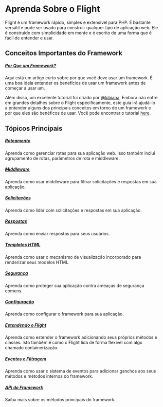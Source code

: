 # Aprenda Sobre o Flight

Flight é um framework rápido, simples e extensível para PHP. É bastante versátil e pode ser usado para construir qualquer tipo de aplicação web. Ele é construído com simplicidade em mente e é escrito de uma forma que é fácil de entender e usar.

## Conceitos Importantes do Framework

##### [Por Que um Framework?](/learn/why-frameworks)

Aqui está um artigo curto sobre por que você deve usar um framework. É uma boa ideia entender os benefícios de usar um framework antes de começar a usar um.

Além disso, um excelente tutorial foi criado por [@lubiana](https://git.php.fail/lubiana). Embora não entre em grandes detalhes sobre o Flight especificamente, este guia irá ajudá-lo a entender alguns dos principais conceitos em torno de um framework e por que eles são benéficos de usar. Você pode encontrar o tutorial [here](https://git.php.fail/lubiana/no-framework-tutorial/src/branch/master/README.md).

## Tópicos Principais

##### [Roteamento](/learn/routing)

Aprenda como gerenciar rotas para sua aplicação web. Isso também inclui agrupamento de rotas, parâmetros de rota e middleware.

##### [Middleware](/learn/middleware)

Aprenda como usar middleware para filtrar solicitações e respostas em sua aplicação.

##### [Solicitações](/learn/requests)

Aprenda como lidar com solicitações e respostas em sua aplicação.

##### [Respostas](/learn/responses)

Aprenda como enviar respostas para seus usuários.

##### [Templates HTML](/learn/templates)

Aprenda como usar o mecanismo de visualização incorporado para renderizar seus modelos HTML.

##### [Segurança](/learn/security)

Aprenda como proteger sua aplicação contra ameaças de segurança comuns.

##### [Configuração](/learn/configuration)

Aprenda como configurar o framework para sua aplicação.

##### [Estendendo o Flight](/learn/extending)

Aprenda como estender o framework adicionando seus próprios métodos e classes. Isto também é como o Flight lida de forma flexível com algo chamado containerização.

##### [Eventos e Filtragem](/learn/filtering)

Aprenda como usar o sistema de eventos para adicionar ganchos aos seus métodos e métodos internos do framework.

##### [API do Framework](/learn/api)

Saiba mais sobre os métodos principais do framework.